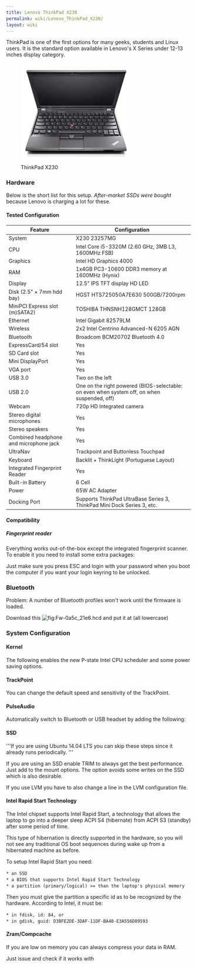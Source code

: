 ```yaml
---
title: Lenovo ThinkPad X230
permalink: wiki/Lenovo_ThinkPad_X230/
layout: wiki
---
```


ThinkPad is one of the first options for many geeks, students and Linux
users. It is the standard option available in Lenovo's X Series under
12-13 inches display category.

<figure>
<img src="ThinkPadX230.png" title="ThinkPad X230" width="300" alt="" /><figcaption>ThinkPad X230</figcaption>
</figure>

### Hardware

Below is the short list for this setup. *After-market SSDs were bought*
because Lenovo is charging a lot for these.

#### Tested Configuration

| Feature                                | Configuration                                                                               |
|----------------------------------------|---------------------------------------------------------------------------------------------|
| System                                 | X230 23257MG                                                                                |
| CPU                                    | Intel Core i5-3320M (2.60 GHz, 3MB L3, 1600MHz FSB)                                         |
| Graphics                               | Intel HD Graphics 4000                                                                      |
| RAM                                    | 1x4GB PC3-10600 DDR3 memory at 1600MHz (Hynix)                                              |
| Display                                | 12.5" IPS TFT display HD LED                                                                |
| Disk (2.5" × 7mm hdd bay)              | HGST HTS725050A7E630 500GB/7200rpm                                                          |
| MiniPCI Express slot (m)SATA2)         | TOSHIBA THNSNH128GMCT 128GB                                                                 |
| Ethernet                               | Intel Gigabit 82579LM                                                                       |
| Wireless                               | 2x2 Intel Centrino Advanced-N 6205 AGN                                                      |
| Bluetooth                              | Broadcom BCM20702 Bluetooth 4.0                                                             |
| ExpressCard/54 slot                    | Yes                                                                                         |
| SD Card slot                           | Yes                                                                                         |
| Mini DisplayPort                       | Yes                                                                                         |
| VGA port                               | Yes                                                                                         |
| USB 3.0                                | Two on the left                                                                             |
| USB 2.0                                | One on the right powered (BIOS-selectable: on even when system off, on when suspended, off) |
| Webcam                                 | 720p HD Integrated camera                                                                   |
| Stereo digital microphones             | Yes                                                                                         |
| Stereo speakers                        | Yes                                                                                         |
| Combined headphone and microphone jack | Yes                                                                                         |
| UltraNav                               | Trackpoint and Buttonless Touchpad                                                          |
| Keyboard                               | Backlit + ThinkLight (Portuguese Layout)                                                    |
| Integrated Fingerprint Reader          | Yes                                                                                         |
| Built-in Battery                       | 6 Cell                                                                                      |
| Power                                  | 65W AC Adapter                                                                              |
| Docking Port                           | Supports ThinkPad UltraBase Series 3, ThinkPad Mini Dock Series 3, etc.                     |

#### Compatibility

##### Fingerprint reader

Everything works out-of-the-box except the integrated fingerprint
scanner. To enable it you need to install some extra packages:

Just make sure you press ESC and login with your password when you boot
the computer if you want your login keyring to be unlocked.

### Bluetooth

Problem: A number of Bluetooth profiles won't work until the firmware is
loaded.

Download this ![](Fw-0a5c_21e6.hcd "fig:Fw-0a5c_21e6.hcd") and put it at
(all lowercase)

### System Configuration

#### Kernel

The following enables the new P-state Intel CPU scheduler and some power
saving options.

#### TrackPoint

You can change the default speed and sensitivity of the TrackPoint.

#### PulseAudio

Automatically switch to Bluetooth or USB headset by adding the
following:

#### SSD

'''If you are using Ubuntu 14.04 LTS you can skip these steps since it
already runs periodically. '''

If you are using an SSD enable TRIM to always get the best performance.
Just add to the mount options. The option avoids some writes on the SSD
which is also desirable.

If you use LVM you have to also change a line in the LVM configuration
file.

#### Intel Rapid Start Technology

The Intel chipset supports Intel Rapid Start, a technology that allows
the laptop to go into a deeper sleep ACPI S4 (hibernate) from ACPI S3
(standby) after some period of time.

This type of hibernation is directly supported in the hardware, so you
will not see any traditional OS boot sequences during wake up from a
hibernated machine as before.

To setup Intel Rapid Start you need:

`* an SSD`  
`* a BIOS that supports Intel Rapid Start Technology`  
`* a partition (primary/logical) >= than the laptop's physical memory`

Then you must give the partition a specific id as to be recognized by
the hardware. According to Intel, it must be:

`* in fdisk, id: 84, or`  
`* in gdisk, guid: D3BFE2DE-3DAF-11DF-BA40-E3A556D89593`

#### Zram/Compcache

If you are low on memory you can always compress your data in RAM.

Just issue and check if it works with
